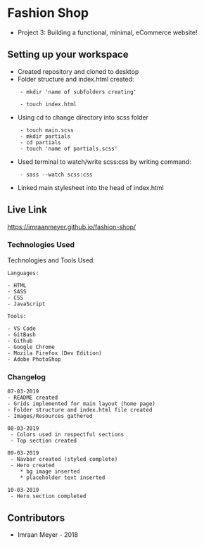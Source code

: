 # Fashion Shop
- Project 3: Building a functional, minimal, eCommerce website!

## Setting up your workspace
- Created repository and cloned to desktop
- Folder structure and index.html created:

```
    - mkdir 'name of subfolders creating'
```

```
    - touch index.html
```

- Using cd to change directory into scss folder

```
    - touch main.scss
    - mkdir partials
    - cd partials
    - touch 'name of partials.scss'
```

- Used terminal to watch/write scss:css by writing command:

```
    - sass --watch scss:css

```
- Linked main stylesheet into the head of index.html


## Live Link

https://imraanmeyer.github.io/fashion-shop/

### Technologies Used

Technologies and Tools Used:

```
Languages:

- HTML
- SASS
- CSS
- JavaScript

```

```
Tools:

- VS Code
- GitBash
- Github
- Google Chrome
- Mozila Firefox (Dev Edition)
- Adobe PhotoShop

```

### Changelog

```
07-03-2019
- README created
- Grids implemented for main layout (home page)
- Folder structure and index.html file created
- Images/Resources gathered
```

```
08-03-2019
 - Colors used in respectful sections
 - Top section created
```

```
09-03-2019
 - Navbar created (styled complete)
 - Hero created
    * bg image inserted
    * placeholder text inserted
```
```
10-03-2019
 - Hero section completed
```

## Contributors

- Imraan Meyer - 2018
